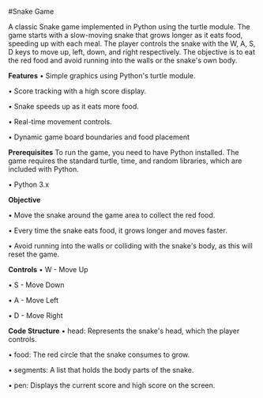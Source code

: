 #Snake Game

A classic Snake game implemented in Python using the turtle module. The game starts with a slow-moving snake that grows longer as it eats food, speeding up with each meal. The player controls the snake with the W, A, S, D keys to move up, left, down, and right respectively. The objective is to eat the red food and avoid running into the walls or the snake's own body.

**Features**
•	Simple graphics using Python's turtle module.

•	Score tracking with a high score display.

•	Snake speeds up as it eats more food.

•	Real-time movement controls.

•	Dynamic game board boundaries and food placement

**Prerequisites**
To run the game, you need to have Python installed. The game requires the standard turtle, time, and random libraries, which are included with Python.

•	Python 3.x

**Objective**

•	Move the snake around the game area to collect the red food.

•	Every time the snake eats food, it grows longer and moves faster.

•	Avoid running into the walls or colliding with the snake's body, as this will reset the game.

**Controls**
•	W - Move Up

•	S - Move Down

•	A - Move Left

•	D - Move Right

**Code Structure**
•	head: Represents the snake's head, which the player controls.

•	food: The red circle that the snake consumes to grow.

•	segments: A list that holds the body parts of the snake.

•	pen: Displays the current score and high score on the screen.

